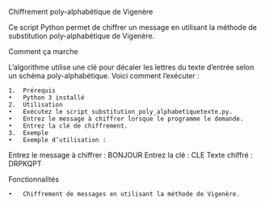 Chiffrement poly-alphabétique de Vigenère

Ce script Python permet de chiffrer un message en utilisant la méthode de substitution poly-alphabétique de Vigenère.

Comment ça marche

L’algorithme utilise une clé pour décaler les lettres du texte d’entrée selon un schéma poly-alphabétique. Voici comment l’exécuter :

	1.	Prérequis
	•	Python 3 installé
	2.	Utilisation
	•	Exécutez le script substitution_poly_alphabetiquetexte.py.
	•	Entrez le message à chiffrer lorsque le programme le demande.
	•	Entrez la clé de chiffrement.
	3.	Exemple
	•	Exemple d’utilisation :

Entrez le message à chiffrer : BONJOUR
Entrez la clé : CLE
Texte chiffré : DRPKQPT



Fonctionnalités

	•	Chiffrement de messages en utilisant la méthode de Vigenère.
